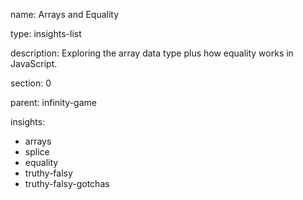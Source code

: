 name: Arrays and Equality

type: insights-list

description: Exploring the array data type plus how equality works in JavaScript.

section: 0

parent: infinity-game

insights:
  - arrays
  - splice
  - equality
  - truthy-falsy
  - truthy-falsy-gotchas

